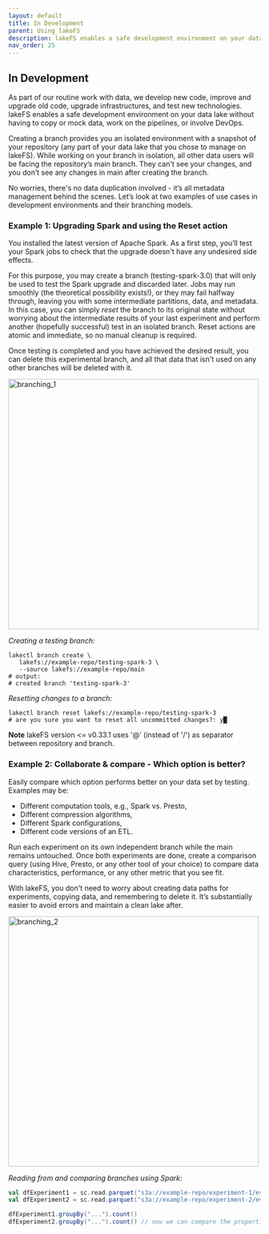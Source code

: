 ```yaml
---
layout: default
title: In Development
parent: Using lakeFS
description: lakeFS enables a safe development environment on your data lake without the need to copy or mock data
nav_order: 25
---
```



## In Development

As part of our routine work with data, we develop new code, improve and upgrade old code, upgrade infrastructures, and test new technologies. lakeFS enables a safe development environment on your data lake without having to copy or mock data, work on the pipelines, or involve DevOps.

Creating a branch provides you an isolated environment with a snapshot of your repository (any part of your data lake that you chose to manage on lakeFS). While working on your branch in isolation, all other data users will be facing the repository’s main branch. They can't see your changes, and you don’t see any changes in main after creating the branch. 

No worries, there's no data duplication involved - it’s all metadata management behind the scenes.
Let’s look at two examples of use cases in development environments and their branching models.

### Example 1: Upgrading Spark and using the Reset action

You installed the latest version of Apache Spark. As a first step, you’ll test your Spark jobs to check that the upgrade doesn't have any undesired side effects.

For this purpose, you may create a branch (testing-spark-3.0) that will only be used to test the Spark upgrade and discarded later. Jobs may run smoothly (the theoretical possibility exists!), or they may fail halfway through, leaving you with some intermediate partitions, data, and metadata. In this case, you can simply *reset* the branch to its original state without worrying about the intermediate results of your last experiment and perform another (hopefully successful) test in an isolated branch. Reset actions are atomic and immediate, so no manual cleanup is required.

Once testing is completed and you have achieved the desired result, you can delete this experimental branch, and all that data that isn't used on any other branches will be deleted with it.

<img src="{{ site.baseurl }}/assets/img/branching_1.png" alt="branching_1" width="500px"/>

_Creating a testing branch:_

   ```shell
   lakectl branch create \
      lakefs://example-repo/testing-spark-3 \
      --source lakefs://example-repo/main
   # output:
   # created branch 'testing-spark-3'
   ```

_Resetting changes to a branch:_

   ```shell
   lakectl branch reset lakefs://example-repo/testing-spark-3
   # are you sure you want to reset all uncommitted changes?: y█
   ```

**Note** lakeFS version <= v0.33.1 uses '@' (instead of '/') as separator between repository and branch.

### Example 2: Collaborate & compare - Which option is better?

Easily compare which option performs better on your data set by testing. 
Examples may be:
* Different computation tools, e.g., Spark vs. Presto,
* Different compression algorithms,
* Different Spark configurations,
* Different code versions of an ETL.

Run each experiment on its own independent branch while the main remains untouched. Once both experiments are done, create a comparison query (using Hive,  Presto, or any other tool of your choice) to compare data characteristics, performance, or any other metric that you see fit.

With lakeFS, you don't need to worry about creating data paths for experiments, copying data, and remembering to delete it. It’s substantially easier to avoid errors and maintain a clean lake after.

<img src="{{ site.baseurl }}/assets/img/branching_2.png" alt="branching_2" width="500px"/>

_Reading from and comparing branches using Spark:_

   ```scala
   val dfExperiment1 = sc.read.parquet("s3a://example-repo/experiment-1/events/by-date")
   val dfExperiment2 = sc.read.parquet("s3a://example-repo/experiment-2/events/by-date")

   dfExperiment1.groupBy("...").count()
   dfExperiment2.groupBy("...").count() // now we can compare the properties of the data itself
   ```

